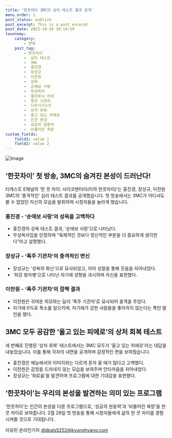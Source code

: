```yaml
---
title: '한끗차이 3MC의 심리 테스트 결과 공개'
menu_order: 1
post_status: publish
post_excerpt: This is a post excerpt
post_date: 2023-10-20 20:14:59
taxonomy:
    category:
        - 연예
    post_tag:
        - 한끗차이
        -  심리 테스트
        -  3MC
        -  홍진경
        -  장성규
        -  이찬원
        -  성욕
        -  순애보 사랑
        -  무성욕자
        -  플라토닉 러브
        -  폭주 기관차
        -  나르시시스트
        -  상처 회복
        -  울고 있는 피에로
        -  인간 본성
        -  성공의 원동력
        -  비뚤어진 욕망
custom_fields:
    field1: value 1
    field2: value 2
---
```


![Image](https://mimgnews.pstatic.net/image/144/2024/02/06/0000942132_001_20240206095301222.jpg?type=w540)


## ‘한끗차이’ 첫 방송, 3MC의 숨겨진 본성이 드러난다!

티캐스트 E채널의 ‘한 끗 차이: 사이코멘터리(이하 한끗차이)’는 홍진경, 장성규, 이찬원 3MC의 ‘충격적인’ 심리 테스트 결과를 공개했습니다. 첫 방송에서는 3MC가 어디서도 볼 수 없었던 자신의 모습을 발휘하며 시청자들을 놀라게 했습니다.

### 홍진경 - ‘순애보 사랑’의 성욕을 고백하다

- 홍진경의 성욕 테스트 결과, ‘순애보 사랑’으로 나타났다.
- 무성욕자임을 인정하며 “육체적인 것보다 정신적인 부분을 더 중요하게 생각한다”라고 설명했다.

### 장성규 - ‘폭주 기관차’의 충격적인 변신

- 장성규는 ‘성욕의 화신’으로 묘사되었고, 자아 성찰을 통해 웃음을 자아내었다.
- ‘최강 왕자병’으로 나타난 자기애 성향을 과시하며 자신을 표현했다.

### 이찬원 - ‘폭주 기관차’의 깜짝 결과

- 이찬원은 귀여운 외모와는 달리 ‘폭주 기관차’로 묘사되어 충격을 주었다.
- 자기애 0%로 폭소를 일으키며, 자기애가 강한 사람들을 좋아하지 않는다는 폭탄 발언을 했다.

## 3MC 모두 공감한 ‘울고 있는 피에로’의 상처 회복 테스트

세 번째로 진행된 ‘상처 회복’ 테스트에서는 3MC 모두가 ‘울고 있는 피에로’라는 대답을 내놓았습니다. 이를 통해 각자의 내면을 공개하며 감정적인 면을 보여줬습니다.

- 홍진경은 예능에서의 이미지와는 다르게 혼자 울 때가 많다고 고백했다.
- 이찬원은 감정을 드러내지 않는 모습을 보여주며 안타까움을 자아내었다.
- 장성규는 ‘외로움’을 발견하며 프로그램에 대한 기대감을 표현했다.

## ‘한끗차이’는 우리의 본성을 발견하는 의미 있는 프로그램

‘한끗차이’는 인간의 본성을 다룬 프로그램으로, ‘성공의 원동력’과 ‘비뚤어진 욕망’을 한 끗 차이로 보여줍니다. 2월 28일 첫 방송을 통해 시청자들에게 삶의 한 끗 차이를 경험시켜줄 것으로 기대됩니다.

이유민 온라인기자 dldbals5252@kyunghyang.com
